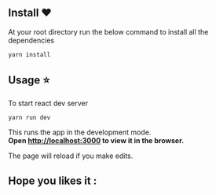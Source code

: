 ## Install :heart:

At your root directory run the below command to install all the dependencies
```sh
yarn install
```

## Usage :star:

To start react dev server

```sh
yarn run dev
```

This runs the app in the development mode.<br />
**Open [http://localhost:3000](http://localhost:3000) to view it in the browser.**

The page will reload if you make edits.<br />

## Hope you likes it :